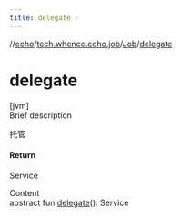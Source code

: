 ```yaml
---
title: delegate -
---
```

//[echo](../../index.md)/[tech.whence.echo.job](../index.md)/[Job](index.md)/[delegate](delegate.md)



# delegate  
[jvm]  
Brief description  


托管



#### Return  


Service

  
Content  
abstract fun [delegate](delegate.md)(): Service  



